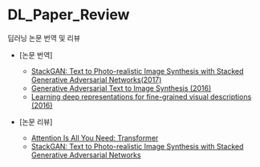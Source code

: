 # DL_Paper_Review
딥러닝 논문 번역 및 리뷰

- [논문 번역]
  - [StackGAN: Text to Photo-realistic Image Synthesis with Stacked Generative Adversarial Networks(2017)](https://ruo-ds.notion.site/StackGAN-90e780d21523411b8e267a4cc7f1f364)
  - [Generative Adversarial Text to Image Synthesis (2016)](https://ruo.oopy.io/c71b5db2-cd90-4792-a2d2-438c12151299)
  - [Learning deep representations for fine-grained visual descriptions (2016)](https://ruo.oopy.io/4fe3f382-9955-40b1-90b4-8e1360aca687)

- [논문 리뷰]
  - [Attention Is All You Need: Transformer](https://ruo-ds.notion.site/paper-review-Transformer-All-you-need-is-Attention-b04891c1defe458283a82b7558202dce)
  - [StackGAN: Text to Photo-realistic Image Synthesis with Stacked Generative Adversarial Networks](https://ruo.oopy.io/98271e41-0f43-4d21-99ed-035255dccd18)

